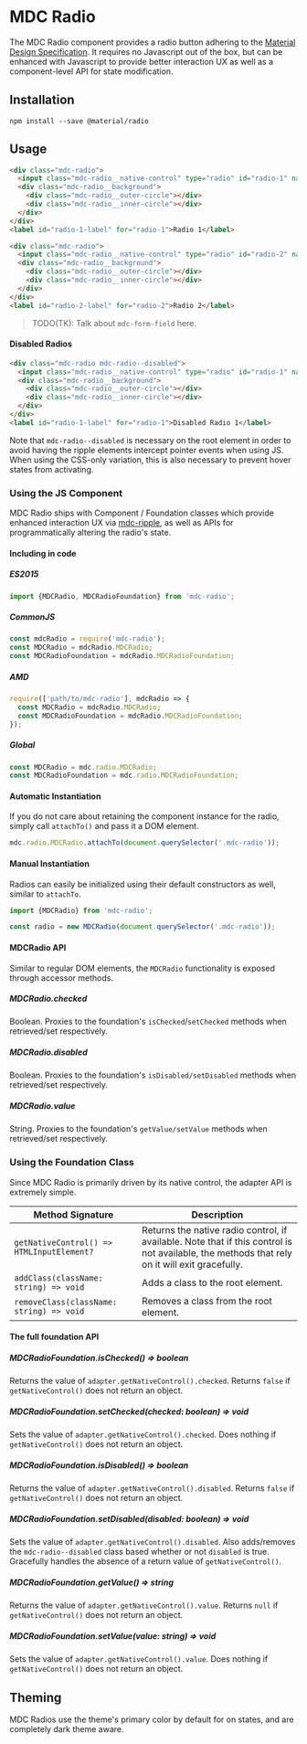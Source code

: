 # MDC Radio

The MDC Radio component provides a radio button adhering to the [Material Design Specification](https://material.google.com/components/selection-controls.html#selection-controls-radio-button).
It requires no Javascript out of the box, but can be enhanced with Javascript to provide better
interaction UX as well as a component-level API for state modification.

## Installation

```
npm install --save @material/radio
```

## Usage

```html
<div class="mdc-radio">
  <input class="mdc-radio__native-control" type="radio" id="radio-1" name="radios" checked>
  <div class="mdc-radio__background">
    <div class="mdc-radio__outer-circle"></div>
    <div class="mdc-radio__inner-circle"></div>
  </div>
</div>
<label id="radio-1-label" for="radio-1">Radio 1</label>

<div class="mdc-radio">
  <input class="mdc-radio__native-control" type="radio" id="radio-2" name="radios">
  <div class="mdc-radio__background">
    <div class="mdc-radio__outer-circle"></div>
    <div class="mdc-radio__inner-circle"></div>
  </div>
</div>
<label id="radio-2-label" for="radio-2">Radio 2</label>
```

> TODO(TK): Talk about `mdc-form-field` here.

#### Disabled Radios

```html
<div class="mdc-radio mdc-radio--disabled">
  <input class="mdc-radio__native-control" type="radio" id="radio-1" name="radios" disabled>
  <div class="mdc-radio__background">
    <div class="mdc-radio__outer-circle"></div>
    <div class="mdc-radio__inner-circle"></div>
  </div>
</div>
<label id="radio-1-label" for="radio-1">Disabled Radio 1</label>
```

Note that `mdc-radio--disabled` is necessary on the root element in order to avoid having the ripple
elements intercept pointer events when using JS. When using the CSS-only variation, this is also
necessary to prevent hover states from activating.

### Using the JS Component

MDC Radio ships with Component / Foundation classes which provide enhanced interaction UX via
[mdc-ripple](../mdc-ripple), as well as APIs for programmatically altering the radio's state.

#### Including in code

##### ES2015

```javascript
import {MDCRadio, MDCRadioFoundation} from 'mdc-radio';
```

##### CommonJS

```javascript
const mdcRadio = require('mdc-radio');
const MDCRadio = mdcRadio.MDCRadio;
const MDCRadioFoundation = mdcRadio.MDCRadioFoundation;
```

##### AMD

```javascript
require(['path/to/mdc-radio'], mdcRadio => {
  const MDCRadio = mdcRadio.MDCRadio;
  const MDCRadioFoundation = mdcRadio.MDCRadioFoundation;
});
```

##### Global

```javascript
const MDCRadio = mdc.radio.MDCRadio;
const MDCRadioFoundation = mdc.radio.MDCRadioFoundation;
```

#### Automatic Instantiation

If you do not care about retaining the component instance for the radio, simply call `attachTo()`
and pass it a DOM element.

```javascript
mdc.radio.MDCRadio.attachTo(document.querySelector('.mdc-radio'));
```

#### Manual Instantiation

Radios can easily be initialized using their default constructors as well, similar to `attachTo`.

```javascript
import {MDCRadio} from 'mdc-radio';

const radio = new MDCRadio(document.querySelector('.mdc-radio'));
```

#### MDCRadio API

Similar to regular DOM elements, the `MDCRadio` functionality is exposed through accessor
methods.

##### MDCRadio.checked

Boolean. Proxies to the foundation's `isChecked`/`setChecked` methods when retrieved/set
respectively.

##### MDCRadio.disabled

Boolean. Proxies to the foundation's `isDisabled/setDisabled` methods when retrieved/set
respectively.

##### MDCRadio.value

String. Proxies to the foundation's `getValue/setValue` methods when retrieved/set
respectively.

### Using the Foundation Class

Since MDC Radio is primarily driven by its native control, the adapter API is extremely simple.

| Method Signature | Description |
| --- | --- |
| `getNativeControl() => HTMLInputElement?` | Returns the native radio control, if available. Note that if this control is not available, the methods that rely on it will exit gracefully.|
| `addClass(className: string) => void` | Adds a class to the root element. |
| `removeClass(className: string) => void` | Removes a class from the root element. |

#### The full foundation API

##### MDCRadioFoundation.isChecked() => boolean

Returns the value of `adapter.getNativeControl().checked`. Returns `false` if `getNativeControl()`
does not return an object.

##### MDCRadioFoundation.setChecked(checked: boolean) => void

Sets the value of `adapter.getNativeControl().checked`. Does nothing if `getNativeControl()` does
not return an object.

##### MDCRadioFoundation.isDisabled() => boolean

Returns the value of `adapter.getNativeControl().disabled`. Returns `false` if `getNativeControl()`
does not return an object.

##### MDCRadioFoundation.setDisabled(disabled: boolean) => void

Sets the value of `adapter.getNativeControl().disabled`. Also adds/removes the `mdc-radio--disabled`
class based whether or not `disabled` is true. Gracefully handles the absence of a return value of
`getNativeControl()`.

##### MDCRadioFoundation.getValue() => string

Returns the value of `adapter.getNativeControl().value`. Returns `null` if `getNativeControl()`
does not return an object.

##### MDCRadioFoundation.setValue(value: string) => void

Sets the value of `adapter.getNativeControl().value`. Does nothing if `getNativeControl()` does
not return an object.

## Theming

MDC Radios use the theme's primary color by default for on states, and are completely dark theme
aware.

